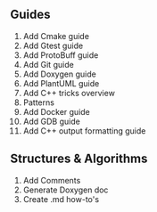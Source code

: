 ## Guides

1. Add Cmake guide
2. Add Gtest guide
3. Add ProtoBuff guide
4. Add Git guide
5. Add Doxygen guide
6. Add PlantUML guide
7. Add C++ tricks overview
8. Patterns
9. Add Docker guide
10. Add GDB guide
11. Add C++ output formatting guide

## Structures & Algorithms

1. Add Comments
2. Generate Doxygen doc
3. Create .md how-to's
